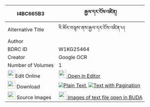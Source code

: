|I4BC665B3|རྒྱལ་དར་ངོས་འཛིན། 
| --- | --- 
|Alternative Title |རི་མོར་བལྟས་ནས་རྒྱལ་དར་ངོས་འཛིན་པ།
|Author | 
|BDRC ID | W1KG25464
|Creator | Google OCR
|Number of Volumes| 1
|<img width="25" src="https://img.icons8.com/color/25/000000/edit-property.png">Edit Online| [<img width="25" src="https://avatars.githubusercontent.com/u/45091458?s=200&v=4"> Open in Editor](http://editor.openpecha.org/I4BC665B3)
|<img width="25" src="https://img.icons8.com/fluent/48/000000/download-2.png"/>  Download | [![](https://img.icons8.com/color/20/000000/txt.png)Plain Text](https://github.com/Openpecha/I4BC665B3/releases/download/v1/gyaldar_ngodzin_plain_I4BC665B3.zip), [![](https://img.icons8.com/color/20/000000/txt.png)Text with Pagination](https://github.com/Openpecha/I4BC665B3/releases/download/v1/gyaldar_ngodzin_pages_I4BC665B3.zip)
|<img width="25" src="https://img.icons8.com/plasticine/100/000000/pictures-folder.png"/>  Source Images | [<img width="25" src="https://library.bdrc.io/icons/BUDA-small.svg"> Images of text file open in BUDA](https://library.bdrc.io/show/bdr:W1KG25464)